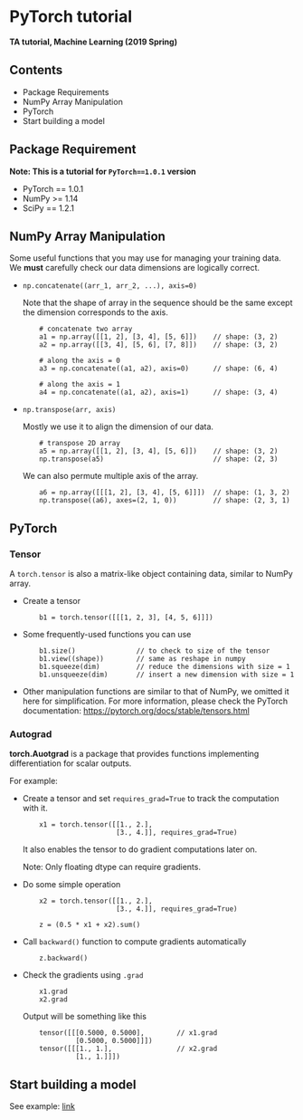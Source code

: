 # PyTorch tutorial

**TA tutorial,  Machine Learning (2019 Spring)**
 
## Contents
* Package Requirements
* NumPy Array Manipulation
* PyTorch
* Start building a model

## Package Requirement
**Note: This is a tutorial for `PyTorch==1.0.1` version**
* PyTorch == 1.0.1
* NumPy >= 1.14
* SciPy == 1.2.1

## NumPy Array Manipulation 
Some useful functions that you may use for managing your training data. We **must** carefully check our data dimensions are logically correct.

* `np.concatenate((arr_1, arr_2, ...), axis=0)`
   
   Note that the shape of array in the sequence should be the same except the dimension corresponds to the axis.
   
   ```
       # concatenate two array
       a1 = np.array([[1, 2], [3, 4], [5, 6]])    // shape: (3, 2)
       a2 = np.array([[3, 4], [5, 6], [7, 8]])    // shape: (3, 2)

       # along the axis = 0
       a3 = np.concatenate((a1, a2), axis=0)      // shape: (6, 4)
   
       # along the axis = 1
       a4 = np.concatenate((a1, a2), axis=1)      // shape: (3, 4)
   ```
   
* `np.transpose(arr, axis)`
   
   Mostly we use it to align the dimension of our data.
   ```
       # transpose 2D array
       a5 = np.array([[1, 2], [3, 4], [5, 6]])    // shape: (3, 2)
       np.transpose(a5)                           // shape: (2, 3)
   ```
      
   We can also permute multiple axis of the array.
   
   ```
       a6 = np.array([[[1, 2], [3, 4], [5, 6]]])  // shape: (1, 3, 2)
       np.transpose((a6), axes=(2, 1, 0))         // shape: (2, 3, 1)
   ```  
   
## PyTorch

### Tensor

A `torch.tensor` is also a matrix-like object containing data, similar to NumPy array.

* Create a tensor
    ```
        b1 = torch.tensor([[[1, 2, 3], [4, 5, 6]]])
    ```
* Some frequently-used functions you can use
    ```
        b1.size()               // to check to size of the tensor
        b1.view((shape))        // same as reshape in numpy
        b1.squeeze(dim)         // reduce the dimensions with size = 1
        b1.unsqueeze(dim)       // insert a new dimension with size = 1  
    ```
    
* Other manipulation functions are similar to that of NumPy, we omitted it here for simplification. For more information, please check the PyTorch documentation: https://pytorch.org/docs/stable/tensors.html

### Autograd

**torch.Auotgrad** is a package that provides functions implementing differentiation for scalar outputs.

For example:
* Create a tensor and set `requires_grad=True` to track the computation with it.

    ```
        x1 = torch.tensor([[1., 2.],
                           [3., 4.]], requires_grad=True)     
    ```
    
    It also enables the tensor to do gradient computations later on.
    
    Note: Only floating dtype can require gradients.
    
* Do some simple operation

    ```
        x2 = torch.tensor([[1., 2.],
                           [3., 4.]], requires_grad=True)     
        
        z = (0.5 * x1 + x2).sum()
    ```
    
* Call `backward()` function to compute gradients automatically
    
    ```
        z.backward()
    ```

* Check the gradients using `.grad`
    
    ```
        x1.grad
        x2.grad
    ```
    
    Output will be something like this
    
    ```
        tensor([[[0.5000, 0.5000],        // x1.grad
                 [0.5000, 0.5000]]])
        tensor([[[1., 1.],                // x2.grad
                 [1., 1.]]])
    ```

## Start building a model
See example: [link]()